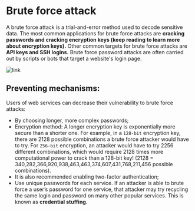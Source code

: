 # Brute force attack
A brute force attack is a trial-and-error method used to decode sensitive data. The most
common applications for brute force attacks are **cracking passwords and cracking encryption
keys (keep reading to learn more about encryption keys).** Other common targets for brute 
force attacks are **API keys and SSH logins.** Brute force password attacks are often carried
out by scripts or bots that target a website's login page.

![link](https://www.cloudflare.com/img/learning/security/threats/brute-force-attack/brute-force-cracking-time.png)

## Preventing mechanisms:
Users of web services can decrease their vulnerability to brute force attacks:
  - By choosing longer, more complex passwords;
  - Encryption method: A longer encryption key is exponentially more secure than a 
    shorter one. For example, in a `128-bit` encryption key, there are 2128 possible
    combinations a brute force attacker would have to try. For `256-bit` encryption,
    an attacker would have to try 2256 different combinations, which would require
    2128 times more computational power to crack than a 128-bit key!
    (2128 = 340,282,366,920,938,463,463,374,607,431,768,211,456 possible combinations).
  - It is also recommended enabling two-factor authentication;
  - Use unique passwords for each service. If an attacker is able to brute force a 
    user’s password for one service, that attacker may try recycling the same login 
    and password on many other popular services. This is known as **credential stuffing.**